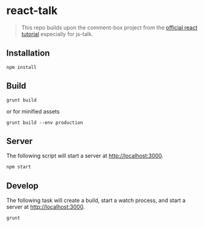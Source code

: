 # react-talk

>	This repo builds upon the comment-box project from the [official react tutorial](http://facebook.github.io/react/docs/tutorial.html) especially for js-talk.


## Installation

```
npm install
```

## Build

```
grunt build
```

or for minified assets

```
grunt build --env production
```

## Server

The following script will start a server at
[http://localhost:3000](http://localhost:3000).

```
npm start
```

## Develop

The following task will create a build, start a watch process, and start a
server at [http://localhost:3000](http://localhost:3000).

```
grunt
```
